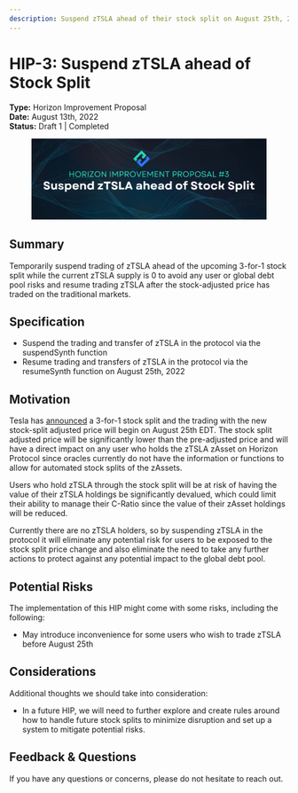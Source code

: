 ```yaml
---
description: Suspend zTSLA ahead of their stock split on August 25th, 2022
---
```


# HIP-3: Suspend zTSLA ahead of Stock Split

**Type:** Horizon Improvement Proposal\
**Date:** August 13th, 2022\
**Status:** Draft 1 | Completed

<figure><img src="../../../.gitbook/assets/3.png" alt=""><figcaption></figcaption></figure>

## Summary

Temporarily suspend trading of zTSLA ahead of the upcoming 3-for-1 stock split while the current zTSLA supply is 0 to avoid any user or global debt pool risks and resume trading zTSLA after the stock-adjusted price has traded on the traditional markets.

## Specification

* Suspend the trading and transfer of zTSLA in the protocol via the suspendSynth function
* Resume trading and transfers of zTSLA in the protocol via the resumeSynth function on August 25th, 2022

## Motivation

Tesla has [announced](https://www.sec.gov/Archives/edgar/data/1318605/000156459022028207/tsla-ex991\_6.htm) a 3-for-1 stock split and the trading with the new stock-split adjusted price will begin on August 25th EDT. The stock split adjusted price will be significantly lower than the pre-adjusted price and will have a direct impact on any user who holds the zTSLA zAsset on Horizon Protocol since oracles currently do not have the information or functions to allow for automated stock splits of the zAssets.

Users who hold zTSLA through the stock split will be at risk of having the value of their zTSLA holdings be significantly devalued, which could limit their ability to manage their C-Ratio since the value of their zAsset holdings will be reduced.

Currently there are no zTSLA holders, so by suspending zTSLA in the protocol it will eliminate any potential risk for users to be exposed to the stock split price change and also eliminate the need to take any further actions to protect against any potential impact to the global debt pool.

## **Potential Risks**

The implementation of this HIP might come with some risks, including the following:

* May introduce inconvenience for some users who wish to trade zTSLA before August 25th

## Considerations

Additional thoughts we should take into consideration:

* In a future HIP, we will need to further explore and create rules around how to handle future stock splits to minimize disruption and set up a system to mitigate potential risks.

## Feedback & Questions

If you have any questions or concerns, please do not hesitate to reach out.
